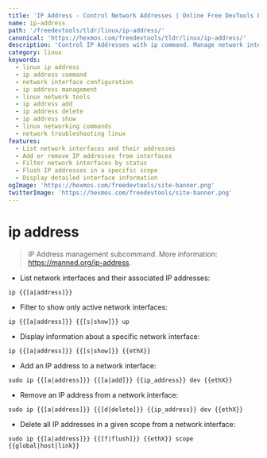 ```yaml
---
title: 'IP Address - Control Network Addresses | Online Free DevTools by Hexmos'
name: ip-address
path: '/freedevtools/tldr/linux/ip-address/'
canonical: 'https://hexmos.com/freedevtools/tldr/linux/ip-address/'
description: 'Control IP Addresses with ip command. Manage network interfaces, assign IP addresses, and troubleshoot network connectivity with this free Linux tool. Free online tool, no registration required.'
category: linux
keywords:
  - linux ip address
  - ip address command
  - network interface configuration
  - ip address management
  - linux network tools
  - ip address add
  - ip address delete
  - ip address show
  - linux networking commands
  - network troubleshooting linux
features:
  - List network interfaces and their addresses
  - Add or remove IP addresses from interfaces
  - Filter network interfaces by status
  - Flush IP addresses in a specific scope
  - Display detailed interface information
ogImage: 'https://hexmos.com/freedevtools/site-banner.png'
twitterImage: 'https://hexmos.com/freedevtools/site-banner.png'
---
```


# ip address

> IP Address management subcommand.
> More information: <https://manned.org/ip-address>.

- List network interfaces and their associated IP addresses:

`ip {{[a|address]}}`

- Filter to show only active network interfaces:

`ip {{[a|address]}} {{[s|show]}} up`

- Display information about a specific network interface:

`ip {{[a|address]}} {{[s|show]}} {{ethX}}`

- Add an IP address to a network interface:

`sudo ip {{[a|address]}} {{[a|add]}} {{ip_address}} dev {{ethX}}`

- Remove an IP address from a network interface:

`sudo ip {{[a|address]}} {{[d|delete]}} {{ip_address}} dev {{ethX}}`

- Delete all IP addresses in a given scope from a network interface:

`sudo ip {{[a|address]}} {{[f|flush]}} {{ethX}} scope {{global|host|link}}`
